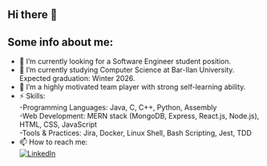 ## Hi there 👋
## Some info about me:
- 🔭 I’m currently looking for a Software Engineer student position. 
- 🌱 I’m currently studying Computer Science at Bar-Ilan University. Expected graduation: Winter 2026.
- 👯 I’m a highly motivated team player with strong self-learning ability.
- ⚡ Skills:  
  -Programming Languages: Java, C, C++, Python, Assembly  
  -Web Development: MERN stack (MongoDB, Express, React.js, Node.js), HTML, CSS, JavaScript  
  -Tools & Practices: Jira, Docker, Linux Shell, Bash Scripting, Jest, TDD 
- 📫 How to reach me:  
  [![LinkedIn](https://img.shields.io/badge/LinkedIn-Connect-blue?style=flat&logo=linkedin&logoColor=white)](https://www.linkedin.com/in/michael-afraimov-21a0191b9/)

  
  

<!--
**afra1297/afra1297** is a ✨ _special_ ✨ repository because its `README.md` (this file) appears on your GitHub profile.

Here are some ideas to get you started:

- 🔭 I’m currently working on ...
- 🌱 I’m currently learning ...
- 👯 I’m looking to collaborate on ...
- 🤔 I’m looking for help with ...
- 💬 Ask me about ...
- 📫 How to reach me: ...
- 😄 Pronouns: ...
- ⚡ Fun fact: ...
-->
